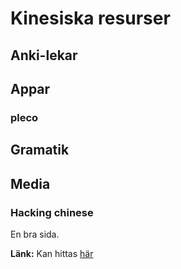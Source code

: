 # Kinesiska resurser

## Anki-lekar 
<!-- få tag i shia labouf lekarna också -->


## Appar

### pleco 

## Gramatik

## Media

### Hacking chinese

En bra sida.

**Länk:** Kan hittas [här](https://www.hackingchinese.com/)